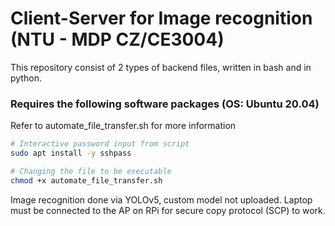 # Client-Server for Image recognition (NTU - MDP CZ/CE3004)

This repository consist of 2 types of backend files, written in bash and in python.

### Requires the following software packages (OS: Ubuntu 20.04)
Refer to automate_file_transfer.sh for more information

```bash
# Interactive password input from script
sudo apt install -y sshpass

# Changing the file to be executable
chmod +x automate_file_transfer.sh
```

Image recognition done via YOLOv5, custom model not uploaded.
Laptop must be connected to the AP on RPi for secure copy protocol (SCP) to work.
